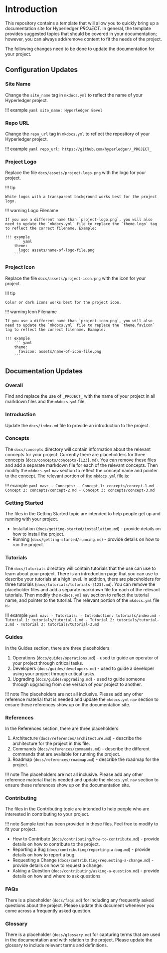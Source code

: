 # Introduction

This repository contains a template that will allow you to quickly bring up a documentation site for Hyperledger _PROJECT_. In general, the template provides suggested topics that should be covered in your documentation; however, you can always add/remove content to fit the needs of the project.

The following changes need to be done to update the documentation for your project.

## Configuration Updates

### Site Name

Change the `site_name` tag in `mkdocs.yml` to reflect the name of your Hyperledger project.

!!! example
    ``` yaml
    site_name: Hyperledger Bevel
    ```

### Repo URL

Change the `repo_url` tag in `mkdocs.yml` to reflect the repository of your Hyperledger project.

!!! example
    ``` yaml
    repo_url: https://github.com/hyperledger/_PROJECT_
    ```

### Project Logo

Replace the file `docs/assets/project-logo.png` with the logo for your project.

!!! tip

    White logos with a transparent background works best for the project logo.

!!! warning Logo Filename

    If you use a different name than `project-logo.png`, you will also need to update the `mkdocs.yml` file to replace the `theme.logo` tag to reflect the correct filename. Example:

    !!! example
        ``` yaml
        theme:
          logo: assets/name-of-logo-file.png
        ```

### Project Icon

Replace the file `docs/assets/project-icon.png` with the icon for your project.

!!! tip

    Color or dark icons works best for the project icon.

!!! warning Icon Filename

    If you use a different name than `project-icon.png`, you will also need to update the `mkdocs.yml` file to replace the `theme.favicon` tag to reflect the correct filename. Example:

    !!! example
        ``` yaml
        theme:
          favicon: assets/name-of-icon-file.png
        ```

## Documentation Updates

### Overall

Find and replace the use of `_PROJECT_` with the name of your project in all markdown files and the `mkdocs.yml` file.

### Introduction

Update the `docs/index.md` file to provide an introduction to the project.

### Concepts

The `docs/concepts` directory will contain information about the relevant concepts for your project. Currently there are placeholders for three concepts (`docs/concepts/concepts-[123].md`). You can remove these files and add a separate markdown file for each of the relevant concepts. Then modify the `mkdocs.yml` `nav` section to reflect the concept name and pointer to the concept. The relevant portion of the `mkdocs.yml` file is:

!!! example
    ``` yaml
    nav:
     - Concepts:
       - Concept 1: concepts/concept-1.md
       - Concept 2: concepts/concept-2.md
       - Concept 3: concepts/concept-3.md
    ```

### Getting Started

The files in the Getting Started topic are intended to help people get up and running with your project. 

* Installation (`docs/getting-started/installation.md`) - provide details on how to install the project.
* Running (`docs/getting-started/running.md`) - provide details on how to run the project.

### Tutorials

The `docs/tutorials` directory will contain tutorials that the use can use to learn about your project. There is an introduction page that you can use to describe your tutorials at a high level. In addition, there are placeholders for three tutorials (`docs/tutorials/tutorials-[123].md`). You can remove the placeholder files and add a separate markdown file for each of the relevant tutorials. Then modify the `mkdocs.yml` `nav` section to reflect the tutorial name, and pointer to the tutorial. The relevant portion of the `mkdocs.yml` file is:

!!! example
    ``` yaml
    nav:
     - Tutorials:
       - Introduction: tutorials/index.md
       - Tutorial 1: tutorials/tutorial-1.md
       - Tutorial 2: tutorials/tutorial-2.md
       - Tutorial 3: tutorials/tutorial-3.md
    ```
### Guides

In the Guides section, there are three placeholders:
1. Operations (`docs/guides/operations.md`) - used to guide an operator of your project through critical tasks.
2. Developers (`docs/guides/developers.md`) - used to guide a developer using your project through critical tasks.
3. Upgrading (`docs/guides/upgrading.md`) - used to guide someone through upgrading from one version of your project to another.

!!! note
    The placeholders are not all inclusive. Please add any other reference material that is needed and update the `mkdocs.yml` `nav` section to ensure these references show up on the documentation site.

### References

In the References section, there are three placeholders:

1. Architecture (`docs/references/architecture.md`) - describe the architecture for the project in this file.
2. Commands (`docs/references/commands.md`) - describe the different commands that are available for running the project.
3. Roadmap (`docs/references/roadmap.md`) - describe the roadmap for the project.

!!! note
    The placeholders are not all inclusive. Please add any other reference material that is needed and update the `mkdocs.yml` `nav` section to ensure these references show up on the documentation site.

### Contributing

The files in the Contributing topic are intended to help people who are interested in contributing to your project.

!!! note
    Sample text has been provided in these files. Feel free to modify to fit your project.

* How to Contribute (`docs/contributing/how-to-contribute.md`) - provide details on how to contribute to the project.
* Reporting a Bug (`docs/contributing/reporting-a-bug.md`) - provide details on how to report a bug.
* Requesting a Change (`docs/contributing/requesting-a-change.md`) - provide details on how to request a change. 
* Asking a Question (`docs/contributing/asking-a-question.md`) - provide details on how and where to ask questions.

### FAQs

There is a placeholder (`docs/faqs.md`) for including any frequently asked questions about the project. Please update this document whenever you come across a frequently asked question.

### Glossary

There is a placeholder (`docs/glossary.md`) for capturing terms that are used in the documentation and with relation to the project. Please update the glossary to include relevant terms and definitions.

